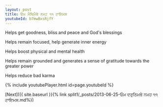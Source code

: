 ```yaml
---
layout: post
title: ਓਮ ਮੈਥਿਮੈਥੇ ਨਮਹ ੧੧ ਟਾਇਮਸ
youtubeId: b7mwBxsRjfY
---
```

 
 
Helps get goodness, bliss and peace and God's blessings
 
Helps remain focused, help generate inner energy 
 
Helps boost physical and mental health 
 
Helps remain grounded and generates a sense of gratitude towards the greater power 
 
Helps reduce bad karma
 
 
 
 


{% include youtubePlayer.html id=page.youtubeId %}
 
[Next]({{ site.baseurl }}{% link  split1/_posts/2013-06-25-ਓਮ ਦਰੁਠਿਮਥੇ ਨਮਹ ੧੧ ਟਾਇਮਸ.md%})
 
